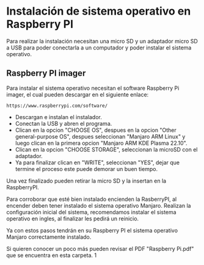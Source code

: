 # Instalación de sistema operativo en Raspberry PI

Para realizar la instalación necesitan una micro SD y un adaptador micro SD a USB para poder conectarla a un computador y poder instalar el sistema operativo.

## Raspberry PI imager

Para instalar el sistema operativo necesitan el software Raspberry Pi imager, el cual pueden descargar en el siguiente enlace:
````
https://www.raspberrypi.com/software/
````
+ Descargan e instalan el instalador.
+ Conectan la USB y abren el programa.
+ Clican en la opcion "CHOOSE OS", despues en la opcion "Other general-purpose OS", despues seleccionan "Manjaro ARM Linux" y luego clican en la primera opcion "Manjaro ARM KDE Plasma 22.10".
+ Clican en la opcion "CHOOSE STORAGE", seleccionan la microSD con el adaptador.
+ Ya para finalizar clican en "WRITE", seleccionan "YES", dejar que termine el proceso este puede demorar un buen tiempo.

Una vez finalizado pueden retirar la micro SD y la insertan en la RaspberryPI.

Para corroborar que esté bien instalado encienden la RasberryPI, al encender deben tener instalado el sistema operativo Manjaro.
Realizan la configuración inicial del sistema, recomendamos instalar el sistema operativo en ingles, al finalizar les pedirá un reinicio.

Ya con estos pasos tendrán en su Raspberry PI el sistema operativo Manjaro correctamente instalado.

Si quieren conocer un poco más pueden revisar el PDF "Raspberry Pi.pdf" que se encuentra en esta carpeta.
1
